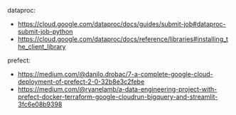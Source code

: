 dataproc:
- https://cloud.google.com/dataproc/docs/guides/submit-job#dataproc-submit-job-python
- https://cloud.google.com/dataproc/docs/reference/libraries#installing_the_client_library

prefect:
- https://medium.com/@danilo.drobac/7-a-complete-google-cloud-deployment-of-prefect-2-0-32b8e3c2febe
- https://medium.com/@ryanelamb/a-data-engineering-project-with-prefect-docker-terraform-google-cloudrun-bigquery-and-streamlit-3fc6e08b9398
